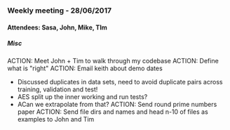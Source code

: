 ### Weekly meeting - 28/06/2017
#### Attendees: Sasa, John, Mike, TIm
##### Misc
ACTION: Meet John + Tim to walk through my codebase
ACTION: Define what is "right"
ACTION: Email keith about demo dates
- Discussed duplicates in data sets, need to avoid duplicate pairs across training, validation and test!
- AES split up the inner working and run tests?
- ACan we extrapolate from that?
ACTION: Send round prime numbers paper
ACTION: Send file dirs and names and head n-10 of files as examples to John and Tim
